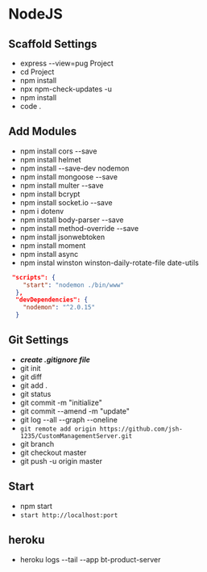# NodeJS

## Scaffold Settings

- express --view=pug Project
- cd Project
- npm install
- npx npm-check-updates -u
- npm install
- code .

## Add Modules

- npm install cors --save
- npm install helmet
- npm install --save-dev nodemon
- npm install mongoose --save
- npm install multer --save
- npm install bcrypt
- npm install socket.io --save
- npm i dotenv
- npm install body-parser --save
- npm install method-override --save
- npm install jsonwebtoken
- npm install moment
- npm install async
- npm instal winston winston-daily-rotate-file date-utils

```json
 "scripts": {
    "start": "nodemon ./bin/www"
  },
  "devDependencies": {
    "nodemon": "^2.0.15"
  }
```

## Git Settings

- ***create .gitignore file***
- git init
- git diff
- git add .
- git status
- git commit -m "initialize"
- git commit --amend -m "update"
- git log --all --graph --oneline
- ```git remote add origin https://github.com/jsh-1235/CustomManagementServer.git```
- git branch
- git checkout master
- git push -u origin master

## Start

- npm start
- ```start http://localhost:port```

## heroku

- heroku logs --tail --app bt-product-server
